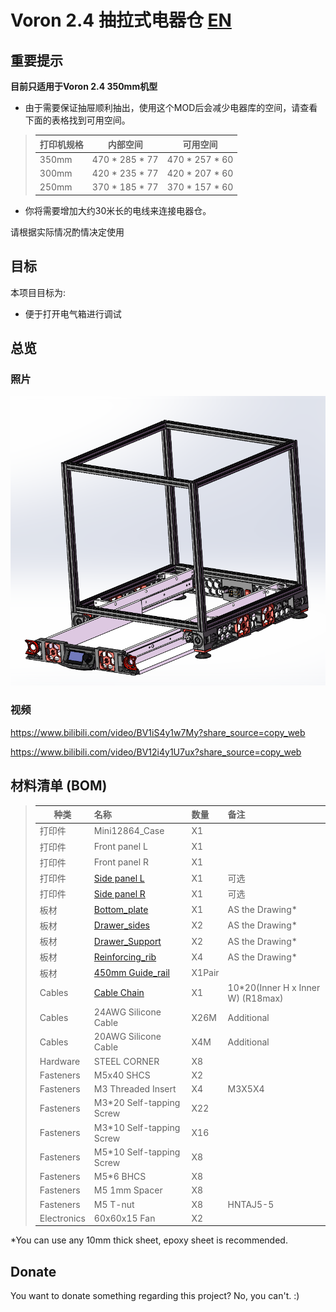 # Voron 2.4 抽拉式电器仓 [EN](./README.md)


## 重要提示

**目前只适用于Voron 2.4 350mm机型**  
    

* 由于需要保证抽屉顺利抽出，使用这个MOD后会减少电器库的空间，请查看下面的表格找到可用空间。

>| **打印机规格**|内部空间    |**可用空间**|
>| ----------------| :------------: | :---------------: |
>| 350mm           | 470 * 285 * 77 | 470 * 257 * 60    |
>| 300mm           | 420 * 235 * 77 | 420 * 207 * 60    |
>| 250mm           | 370 * 185 * 77 | 370 * 157 * 60    |

* 你将需要增加大约30米长的电线来连接电器仓。


请根据实际情况酌情决定使用

## 目标

本项目目标为:

* 便于打开电气箱进行调试

## 总览

### 照片

![图片](Photos/Voron_V2.4_Pull-out_electrical_store.PNG)
### 视频

https://www.bilibili.com/video/BV1iS4y1w7My?share_source=copy_web

https://www.bilibili.com/video/BV12i4y1U7ux?share_source=copy_web
 
## 材料清单 (BOM)

>| **种类**|名称 |**数量**|备注
>| ----------------| :------------ | :--------------- | :--------------- |
>|打印件|Mini12864_Case|X1||
>|打印件|Front panel L|X1||
>|打印件|Front panel R|X1||
>|打印件|[Side panel L](./STL)|X1|可选|
>|打印件|[Side panel R](./STL)|X1|可选|
>|板材|[Bottom_plate](./Drawing)|X1|AS the Drawing*|
>|板材|[Drawer_sides](./Drawing)|X2|AS the Drawing*|
>|板材|[Drawer_Support](./Drawing)|X2|AS the Drawing*|
>|板材|[Reinforcing_rib](./Drawing)|X4|AS the Drawing*|
>|板材|[450mm Guide_rail](https://www.amazon.com/dp/B08C9PK2L8)|X1Pair||
>|Cables|[Cable Chain](https://www.amazon.com/Befenybay-Internal-Flexible-Machines-10mmX20mm/dp/B07SFFT1K5)|X1|10*20(Inner H x Inner W)  (R18max)|
>|Cables|24AWG Silicone Cable| X26M |Additional |
>|Cables|20AWG Silicone Cable| X4M |Additional |
>|Hardware|STEEL CORNER|X8||
>|Fasteners|M5x40 SHCS|X2| |
>|Fasteners|M3 Threaded Insert|X4| M3X5X4|
>|Fasteners|M3*20 Self-tapping Screw|X22| |
>|Fasteners|M3*10 Self-tapping Screw|X16| |
>|Fasteners|M5*10 Self-tapping Screw|X8| |
>|Fasteners|M5*6 BHCS|X8||
>|Fasteners|M5 1mm Spacer|X8||
>|Fasteners|M5 T-nut |X8| HNTAJ5-5|
>|Electronics |60x60x15 Fan |X2||

*You can use any 10mm thick sheet, epoxy sheet is recommended.


## Donate
You want to donate something regarding this project? No, you can't. :)
